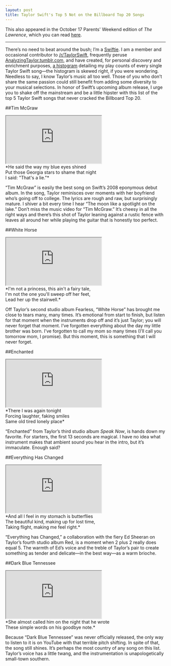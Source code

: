 ```yaml
---
layout: post
title: Taylor Swift's Top 5 Not on the Billboard Top 20 Songs
---
```


This also appeared in the October 17 Parents' Weekend edition of *The Lawrence*, which you can read [here][the lawrence top 5 article].

<hr>

There’s no need to beat around the bush; I’m a [Swiftie][swiftie urban dictionary]. I am a member and occasional contributor to [/r/TaylorSwift][reddit Taylor Swift], frequently peruse [AnalyzingTaylor.tumblr.com][tumblr analyzing taylor], and have created, for personal discovery and enrichment purposes, [a histogram][histogram play counts] detailing my play counts of every single Taylor Swift song—the histogram is skewed right, if you were wondering. Needless to say, I know Taylor’s music all too well. Those of you who don’t share the same passion could still benefit from adding some diversity to your musical selections. In honor of Swift’s upcoming album release, I urge you to shake off the mainstream and be a little hipster with this list of the top 5 Taylor Swift songs that never cracked the Billboard Top 20.

##Tim McGraw
<div class='embed-container'><iframe src='http://www.youtube.com/embed/GkD20ajVxnY'  allowfullscreen></iframe></div>
*He said the way my blue eyes shined<br>
Put those Georgia stars to shame that night<br>
I said: "That's a lie."*

“Tim McGraw” is easily the best song on Swift’s 2008 eponymous debut album. In the song, Taylor reminisces over moments with her boyfriend who’s going off to college. The lyrics are rough and raw, but surprisingly mature. I shiver a bit every time I hear “The moon like a spotlight on the lake.” Don’t miss the music video for “Tim McGraw.” It’s cheesy in all the right ways and there’s this shot of Taylor leaning against a rustic fence with leaves all around her while playing the guitar that is honestly too perfect.

##White Horse
<div class='embed-container'><iframe src='http://www.youtube.com/embed/D1Xr-JFLxik'  allowfullscreen></iframe></div>
*I'm not a princess, this ain't a fairy tale,<br>
I'm not the one you'll sweep off her feet,<br>
Lead her up the stairwell.*

Off Taylor’s second studio album Fearless, “White Horse” has brought me close to tears many, many times. It’s emotional from start to finish, but listen for that moment when the instruments drop off and it’s just Taylor; you will never forget that moment. I’ve forgotten everything about the day my little brother was born. I’ve forgotten to call my mom so many times (I’ll call you tomorrow mom, I promise). But this moment, this is something that I will never forget.

##Enchanted
<div class='embed-container'><iframe src='http://www.youtube.com/embed/QSMOcaZlMUI'  allowfullscreen></iframe></div>
*There I was again tonight<br>
Forcing laughter, faking smiles<br>
Same old tired lonely place*

“Enchanted” from Taylor’s third studio album *Speak Now*, is hands down my favorite. For starters, the first 13 seconds are magical. I have no idea what instrument makes that ambient sound you hear in the intro, but it’s immaculate. Enough said?

##Everything Has Changed
<div class='embed-container'><iframe src='http://www.youtube.com/embed/w1oM3kQpXRo'  allowfullscreen></iframe></div>
*And all I feel in my stomach is butterflies<br>
The beautiful kind, making up for lost time,<br>
Taking flight, making me feel right.*

“Everything has Changed,” a collaboration with the fiery Ed Sheeran on Taylor’s fourth studio album Red, is a moment when 2 plus 2 really does equal 5. The warmth of Ed’s voice and the treble of Taylor’s pair to create something as tender and delicate—in the best way—as a warm brioche.

##Dark Blue Tennessee
<div class='embed-container'><iframe src='http://www.youtube.com/embed/T0hbuqu2gUg'  allowfullscreen></iframe></div>
*She almost called him on the night that he wrote<br>
These simple words on his goodbye note.*

Because “Dark Blue Tennessee” was never officially released, the only way to listen to it is on YouTube with that terrible pitch shifting. In spite of that, the song still shines. It’s perhaps the most country of any song on this list. Taylor’s voice has a little twang, and the instrumentation is unapologetically small-town southern.

[the lawrence top 5 article]: http://www.thelawrence.org/arts/the-definitive-t-swift-top-5

[swiftie urban dictionary]: http://www.urbandictionary.com/define.php?term=swiftie

[reddit taylor swift]: http://www.reddit.com/r/Taylorswift

[tumblr analyzing taylor]: http://analyzingtaylor.tumblr.com/

[histogram play counts]: http://ericjwdchen.org/2014/09/24/graphing-the-play-counts-of-taylor-swift-songs/
